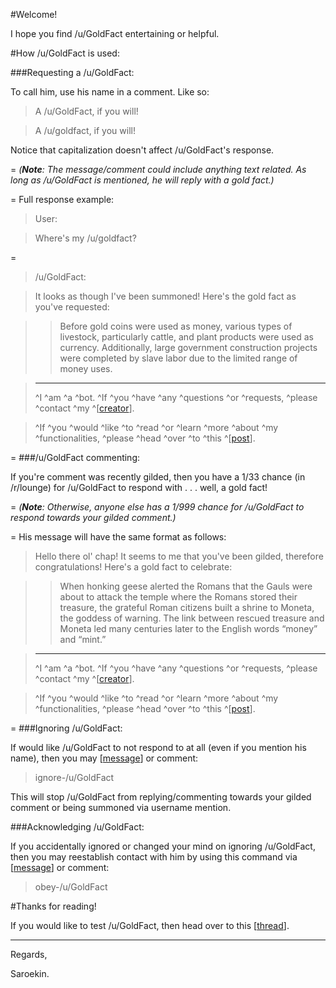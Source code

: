 #Welcome!

I hope you find /u/GoldFact entertaining or helpful.

#How /u/GoldFact is used:

###Requesting a /u/GoldFact:

To call him, use his name in a comment. Like so:

> A /u/GoldFact, if you will!

>A /u/goldfact, if you will!

Notice that capitalization doesn't affect /u/GoldFact's response. 

=
*(****Note****: The message/comment could include anything text related. As long as /u/GoldFact is mentioned, he will reply with a gold fact.)*

=
Full response example:

> User: 

>Where's my /u/goldfact?

=
>/u/GoldFact:

>It looks as though I've been summoned! Here's the gold fact as you've requested:

>>Before gold coins were used as money, various types of livestock, particularly cattle, and plant products were used as currency. Additionally, large government construction projects were completed by slave labor due to the limited range of money uses. 

>---
>^I ^am ^a ^bot. ^If ^you ^have ^any ^questions ^or ^requests, ^please ^contact ^my ^[[creator](https://www.reddit.com/message/compose/?to=Saroekin&subject=/u/GoldFact)].

>^If ^you ^would ^like ^to ^read ^or ^learn ^more ^about ^my ^functionalities, ^please ^head ^over ^to ^this ^[[post](https://www.reddit.com/r/Saroekin_redditBots/comments/339ec5/ugoldfact_information/)].

=
###/u/GoldFact commenting:

If you're comment was recently gilded, then you have a 1/33 chance (in /r/lounge) for /u/GoldFact to respond with . . . well, a gold fact!

=
*(****Note****: Otherwise, anyone else has a 1/999 chance for /u/GoldFact to respond towards your gilded comment.)*

=
His message will have the same format as follows:

>Hello there ol' chap! It seems to me that you've been gilded, therefore congratulations! Here's a gold fact to celebrate:

>>When honking geese alerted the Romans that the Gauls were about to attack the temple where the Romans stored their treasure, the grateful Roman citizens built a shrine to Moneta, the goddess of warning. The link between rescued treasure and Moneta led many centuries later to the English words “money” and “mint.” 

>---
>^I ^am ^a ^bot. ^If ^you ^have ^any ^questions ^or ^requests, ^please ^contact ^my ^[[creator](https://www.reddit.com/message/compose/?to=Saroekin&subject=/u/GoldFact)].

>^If ^you ^would ^like ^to ^read ^or ^learn ^more ^about ^my ^functionalities, ^please ^head ^over ^to ^this ^[[post](https://www.reddit.com/r/Saroekin_redditBots/comments/339ec5/ugoldfact_information/)].

=
###Ignoring /u/GoldFact:

If would like /u/GoldFact to not respond to at all (even if you mention his name), then you may [[message](https://www.reddit.com/message/compose/?to=/u/GoldFact&subject=Ignore-/u/GoldFact.&message=ignore-/u/goldfact)] or comment:

>ignore-/u/GoldFact 

This will stop /u/GoldFact from replying/commenting towards your gilded comment or being summoned via username mention.

###Acknowledging /u/GoldFact:

If you accidentally ignored or changed your mind on ignoring /u/GoldFact, then you may reestablish contact with him by using this command via [[message](https://www.reddit.com/message/compose/?to=/u/GoldFact&subject=Obey-/u/GoldFact.&message=obey-/u/goldfact)] or comment:

>obey-/u/GoldFact

#Thanks for reading!

If you would like to test /u/GoldFact, then head over to this [[thread](https://www.reddit.com/r/Saroekin_redditBots/comments/339ez3/bot_testing/)].

---
Regards,

Saroekin.
